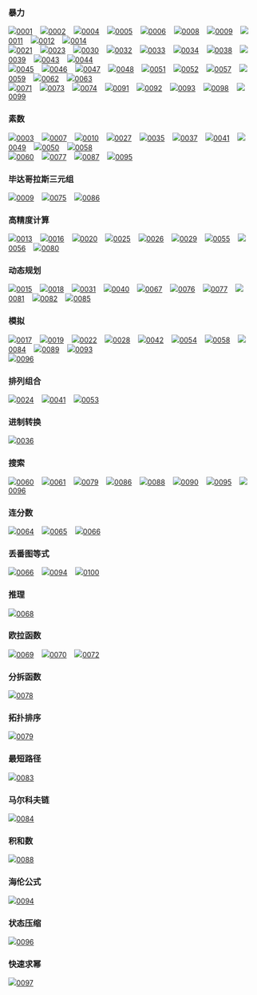 ### 暴力
[![](https://projecteuler.net/favicon.ico)](https://projecteuler.net/problem=1)[0001](./blob/master/ProjectEuler/1_100/0001.py)&nbsp;&nbsp;&nbsp;&nbsp;[![](https://projecteuler.net/favicon.ico)](https://projecteuler.net/problem=2)[0002](./blob/master/ProjectEuler/1_100/0002.py)&nbsp;&nbsp;&nbsp;&nbsp;[![](https://projecteuler.net/favicon.ico)](https://projecteuler.net/problem=4)[0004](./blob/master/ProjectEuler/1_100/0004.py)&nbsp;&nbsp;&nbsp;&nbsp;[![](https://projecteuler.net/favicon.ico)](https://projecteuler.net/problem=5)[0005](./blob/master/ProjectEuler/1_100/0005.py)&nbsp;&nbsp;&nbsp;&nbsp;[![](https://projecteuler.net/favicon.ico)](https://projecteuler.net/problem=6)[0006](./blob/master/ProjectEuler/1_100/0006.py)&nbsp;&nbsp;&nbsp;&nbsp;[![](https://projecteuler.net/favicon.ico)](https://projecteuler.net/problem=8)[0008](./blob/master/ProjectEuler/1_100/0008.py)&nbsp;&nbsp;&nbsp;&nbsp;[![](https://projecteuler.net/favicon.ico)](https://projecteuler.net/problem=9)[0009](./blob/master/ProjectEuler/1_100/0009.py)&nbsp;&nbsp;&nbsp;&nbsp;[![](https://projecteuler.net/favicon.ico)](https://projecteuler.net/problem=11)[0011](./blob/master/ProjectEuler/1_100/0011.py)&nbsp;&nbsp;&nbsp;&nbsp;[![](https://projecteuler.net/favicon.ico)](https://projecteuler.net/problem=12)[0012](./blob/master/ProjectEuler/1_100/0012.py)&nbsp;&nbsp;&nbsp;&nbsp;[![](https://projecteuler.net/favicon.ico)](https://projecteuler.net/problem=14)[0014](./blob/master/ProjectEuler/1_100/0014.py)&nbsp;&nbsp;&nbsp;&nbsp;<br>
[![](https://projecteuler.net/favicon.ico)](https://projecteuler.net/problem=21)[0021](./blob/master/ProjectEuler/1_100/0021.py)&nbsp;&nbsp;&nbsp;&nbsp;[![](https://projecteuler.net/favicon.ico)](https://projecteuler.net/problem=23)[0023](./blob/master/ProjectEuler/1_100/0023.py)&nbsp;&nbsp;&nbsp;&nbsp;[![](https://projecteuler.net/favicon.ico)](https://projecteuler.net/problem=30)[0030](./blob/master/ProjectEuler/1_100/0030.py)&nbsp;&nbsp;&nbsp;&nbsp;[![](https://projecteuler.net/favicon.ico)](https://projecteuler.net/problem=32)[0032](./blob/master/ProjectEuler/1_100/0032.py)&nbsp;&nbsp;&nbsp;&nbsp;[![](https://projecteuler.net/favicon.ico)](https://projecteuler.net/problem=33)[0033](./blob/master/ProjectEuler/1_100/0033.py)&nbsp;&nbsp;&nbsp;&nbsp;[![](https://projecteuler.net/favicon.ico)](https://projecteuler.net/problem=34)[0034](./blob/master/ProjectEuler/1_100/0034.py)&nbsp;&nbsp;&nbsp;&nbsp;[![](https://projecteuler.net/favicon.ico)](https://projecteuler.net/problem=38)[0038](./blob/master/ProjectEuler/1_100/0038.py)&nbsp;&nbsp;&nbsp;&nbsp;[![](https://projecteuler.net/favicon.ico)](https://projecteuler.net/problem=39)[0039](./blob/master/ProjectEuler/1_100/0039.py)&nbsp;&nbsp;&nbsp;&nbsp;[![](https://projecteuler.net/favicon.ico)](https://projecteuler.net/problem=43)[0043](./blob/master/ProjectEuler/1_100/0043.py)&nbsp;&nbsp;&nbsp;&nbsp;[![](https://projecteuler.net/favicon.ico)](https://projecteuler.net/problem=44)[0044](./blob/master/ProjectEuler/1_100/0044.py)&nbsp;&nbsp;&nbsp;&nbsp;<br>
[![](https://projecteuler.net/favicon.ico)](https://projecteuler.net/problem=45)[0045](./blob/master/ProjectEuler/1_100/0045.py)&nbsp;&nbsp;&nbsp;&nbsp;[![](https://projecteuler.net/favicon.ico)](https://projecteuler.net/problem=46)[0046](./blob/master/ProjectEuler/1_100/0046.py)&nbsp;&nbsp;&nbsp;&nbsp;[![](https://projecteuler.net/favicon.ico)](https://projecteuler.net/problem=47)[0047](./blob/master/ProjectEuler/1_100/0047.py)&nbsp;&nbsp;&nbsp;&nbsp;[![](https://projecteuler.net/favicon.ico)](https://projecteuler.net/problem=48)[0048](./blob/master/ProjectEuler/1_100/0048.py)&nbsp;&nbsp;&nbsp;&nbsp;[![](https://projecteuler.net/favicon.ico)](https://projecteuler.net/problem=51)[0051](./blob/master/ProjectEuler/1_100/0051.py)&nbsp;&nbsp;&nbsp;&nbsp;[![](https://projecteuler.net/favicon.ico)](https://projecteuler.net/problem=52)[0052](./blob/master/ProjectEuler/1_100/0052.py)&nbsp;&nbsp;&nbsp;&nbsp;[![](https://projecteuler.net/favicon.ico)](https://projecteuler.net/problem=57)[0057](./blob/master/ProjectEuler/1_100/0057.py)&nbsp;&nbsp;&nbsp;&nbsp;[![](https://projecteuler.net/favicon.ico)](https://projecteuler.net/problem=59)[0059](./blob/master/ProjectEuler/1_100/0059.py)&nbsp;&nbsp;&nbsp;&nbsp;[![](https://projecteuler.net/favicon.ico)](https://projecteuler.net/problem=62)[0062](./blob/master/ProjectEuler/1_100/0062.py)&nbsp;&nbsp;&nbsp;&nbsp;[![](https://projecteuler.net/favicon.ico)](https://projecteuler.net/problem=63)[0063](./blob/master/ProjectEuler/1_100/0063.py)&nbsp;&nbsp;&nbsp;&nbsp;<br>
[![](https://projecteuler.net/favicon.ico)](https://projecteuler.net/problem=71)[0071](./blob/master/ProjectEuler/1_100/0071.py)&nbsp;&nbsp;&nbsp;&nbsp;[![](https://projecteuler.net/favicon.ico)](https://projecteuler.net/problem=73)[0073](./blob/master/ProjectEuler/1_100/0073.py)&nbsp;&nbsp;&nbsp;&nbsp;[![](https://projecteuler.net/favicon.ico)](https://projecteuler.net/problem=74)[0074](./blob/master/ProjectEuler/1_100/0074.py)&nbsp;&nbsp;&nbsp;&nbsp;[![](https://projecteuler.net/favicon.ico)](https://projecteuler.net/problem=91)[0091](./blob/master/ProjectEuler/1_100/0091.py)&nbsp;&nbsp;&nbsp;&nbsp;[![](https://projecteuler.net/favicon.ico)](https://projecteuler.net/problem=92)[0092](./blob/master/ProjectEuler/1_100/0092.py)&nbsp;&nbsp;&nbsp;&nbsp;[![](https://projecteuler.net/favicon.ico)](https://projecteuler.net/problem=93)[0093](./blob/master/ProjectEuler/1_100/0093.py)&nbsp;&nbsp;&nbsp;&nbsp;[![](https://projecteuler.net/favicon.ico)](https://projecteuler.net/problem=98)[0098](./blob/master/ProjectEuler/1_100/0098.py)&nbsp;&nbsp;&nbsp;&nbsp;[![](https://projecteuler.net/favicon.ico)](https://projecteuler.net/problem=99)[0099](./blob/master/ProjectEuler/1_100/0099.py)&nbsp;&nbsp;&nbsp;&nbsp;<br>
### 素数
[![](https://projecteuler.net/favicon.ico)](https://projecteuler.net/problem=3)[0003](./blob/master/ProjectEuler/1_100/0003.py)&nbsp;&nbsp;&nbsp;&nbsp;[![](https://projecteuler.net/favicon.ico)](https://projecteuler.net/problem=7)[0007](./blob/master/ProjectEuler/1_100/0007.py)&nbsp;&nbsp;&nbsp;&nbsp;[![](https://projecteuler.net/favicon.ico)](https://projecteuler.net/problem=10)[0010](./blob/master/ProjectEuler/1_100/0010.py)&nbsp;&nbsp;&nbsp;&nbsp;[![](https://projecteuler.net/favicon.ico)](https://projecteuler.net/problem=27)[0027](./blob/master/ProjectEuler/1_100/0027.py)&nbsp;&nbsp;&nbsp;&nbsp;[![](https://projecteuler.net/favicon.ico)](https://projecteuler.net/problem=35)[0035](./blob/master/ProjectEuler/1_100/0035.py)&nbsp;&nbsp;&nbsp;&nbsp;[![](https://projecteuler.net/favicon.ico)](https://projecteuler.net/problem=37)[0037](./blob/master/ProjectEuler/1_100/0037.py)&nbsp;&nbsp;&nbsp;&nbsp;[![](https://projecteuler.net/favicon.ico)](https://projecteuler.net/problem=41)[0041](./blob/master/ProjectEuler/1_100/0041.py)&nbsp;&nbsp;&nbsp;&nbsp;[![](https://projecteuler.net/favicon.ico)](https://projecteuler.net/problem=49)[0049](./blob/master/ProjectEuler/1_100/0049.py)&nbsp;&nbsp;&nbsp;&nbsp;[![](https://projecteuler.net/favicon.ico)](https://projecteuler.net/problem=50)[0050](./blob/master/ProjectEuler/1_100/0050.py)&nbsp;&nbsp;&nbsp;&nbsp;[![](https://projecteuler.net/favicon.ico)](https://projecteuler.net/problem=58)[0058](./blob/master/ProjectEuler/1_100/0058.py)&nbsp;&nbsp;&nbsp;&nbsp;<br>
[![](https://projecteuler.net/favicon.ico)](https://projecteuler.net/problem=60)[0060](./blob/master/ProjectEuler/1_100/0060.py)&nbsp;&nbsp;&nbsp;&nbsp;[![](https://projecteuler.net/favicon.ico)](https://projecteuler.net/problem=77)[0077](./blob/master/ProjectEuler/1_100/0077.py)&nbsp;&nbsp;&nbsp;&nbsp;[![](https://projecteuler.net/favicon.ico)](https://projecteuler.net/problem=87)[0087](./blob/master/ProjectEuler/1_100/0087.py)&nbsp;&nbsp;&nbsp;&nbsp;[![](https://projecteuler.net/favicon.ico)](https://projecteuler.net/problem=95)[0095](./blob/master/ProjectEuler/1_100/0095.py)&nbsp;&nbsp;&nbsp;&nbsp;<br>
### 毕达哥拉斯三元组
[![](https://projecteuler.net/favicon.ico)](https://projecteuler.net/problem=9)[0009](./blob/master/ProjectEuler/1_100/0009.py)&nbsp;&nbsp;&nbsp;&nbsp;[![](https://projecteuler.net/favicon.ico)](https://projecteuler.net/problem=75)[0075](./blob/master/ProjectEuler/1_100/0075.py)&nbsp;&nbsp;&nbsp;&nbsp;[![](https://projecteuler.net/favicon.ico)](https://projecteuler.net/problem=86)[0086](./blob/master/ProjectEuler/1_100/0086.py)&nbsp;&nbsp;&nbsp;&nbsp;<br>
### 高精度计算
[![](https://projecteuler.net/favicon.ico)](https://projecteuler.net/problem=13)[0013](./blob/master/ProjectEuler/1_100/0013.py)&nbsp;&nbsp;&nbsp;&nbsp;[![](https://projecteuler.net/favicon.ico)](https://projecteuler.net/problem=16)[0016](./blob/master/ProjectEuler/1_100/0016.py)&nbsp;&nbsp;&nbsp;&nbsp;[![](https://projecteuler.net/favicon.ico)](https://projecteuler.net/problem=20)[0020](./blob/master/ProjectEuler/1_100/0020.py)&nbsp;&nbsp;&nbsp;&nbsp;[![](https://projecteuler.net/favicon.ico)](https://projecteuler.net/problem=25)[0025](./blob/master/ProjectEuler/1_100/0025.py)&nbsp;&nbsp;&nbsp;&nbsp;[![](https://projecteuler.net/favicon.ico)](https://projecteuler.net/problem=26)[0026](./blob/master/ProjectEuler/1_100/0026.py)&nbsp;&nbsp;&nbsp;&nbsp;[![](https://projecteuler.net/favicon.ico)](https://projecteuler.net/problem=29)[0029](./blob/master/ProjectEuler/1_100/0029.py)&nbsp;&nbsp;&nbsp;&nbsp;[![](https://projecteuler.net/favicon.ico)](https://projecteuler.net/problem=55)[0055](./blob/master/ProjectEuler/1_100/0055.py)&nbsp;&nbsp;&nbsp;&nbsp;[![](https://projecteuler.net/favicon.ico)](https://projecteuler.net/problem=56)[0056](./blob/master/ProjectEuler/1_100/0056.py)&nbsp;&nbsp;&nbsp;&nbsp;[![](https://projecteuler.net/favicon.ico)](https://projecteuler.net/problem=80)[0080](./blob/master/ProjectEuler/1_100/0080.py)&nbsp;&nbsp;&nbsp;&nbsp;<br>
### 动态规划
[![](https://projecteuler.net/favicon.ico)](https://projecteuler.net/problem=15)[0015](./blob/master/ProjectEuler/1_100/0015.py)&nbsp;&nbsp;&nbsp;&nbsp;[![](https://projecteuler.net/favicon.ico)](https://projecteuler.net/problem=18)[0018](./blob/master/ProjectEuler/1_100/0018.py)&nbsp;&nbsp;&nbsp;&nbsp;[![](https://projecteuler.net/favicon.ico)](https://projecteuler.net/problem=31)[0031](./blob/master/ProjectEuler/1_100/0031.py)&nbsp;&nbsp;&nbsp;&nbsp;[![](https://projecteuler.net/favicon.ico)](https://projecteuler.net/problem=40)[0040](./blob/master/ProjectEuler/1_100/0040.py)&nbsp;&nbsp;&nbsp;&nbsp;[![](https://projecteuler.net/favicon.ico)](https://projecteuler.net/problem=67)[0067](./blob/master/ProjectEuler/1_100/0067.py)&nbsp;&nbsp;&nbsp;&nbsp;[![](https://projecteuler.net/favicon.ico)](https://projecteuler.net/problem=76)[0076](./blob/master/ProjectEuler/1_100/0076.py)&nbsp;&nbsp;&nbsp;&nbsp;[![](https://projecteuler.net/favicon.ico)](https://projecteuler.net/problem=77)[0077](./blob/master/ProjectEuler/1_100/0077.py)&nbsp;&nbsp;&nbsp;&nbsp;[![](https://projecteuler.net/favicon.ico)](https://projecteuler.net/problem=81)[0081](./blob/master/ProjectEuler/1_100/0081.py)&nbsp;&nbsp;&nbsp;&nbsp;[![](https://projecteuler.net/favicon.ico)](https://projecteuler.net/problem=82)[0082](./blob/master/ProjectEuler/1_100/0082.py)&nbsp;&nbsp;&nbsp;&nbsp;[![](https://projecteuler.net/favicon.ico)](https://projecteuler.net/problem=85)[0085](./blob/master/ProjectEuler/1_100/0085.py)&nbsp;&nbsp;&nbsp;&nbsp;<br>
### 模拟
[![](https://projecteuler.net/favicon.ico)](https://projecteuler.net/problem=17)[0017](./blob/master/ProjectEuler/1_100/0017.py)&nbsp;&nbsp;&nbsp;&nbsp;[![](https://projecteuler.net/favicon.ico)](https://projecteuler.net/problem=19)[0019](./blob/master/ProjectEuler/1_100/0019.py)&nbsp;&nbsp;&nbsp;&nbsp;[![](https://projecteuler.net/favicon.ico)](https://projecteuler.net/problem=22)[0022](./blob/master/ProjectEuler/1_100/0022.py)&nbsp;&nbsp;&nbsp;&nbsp;[![](https://projecteuler.net/favicon.ico)](https://projecteuler.net/problem=28)[0028](./blob/master/ProjectEuler/1_100/0028.py)&nbsp;&nbsp;&nbsp;&nbsp;[![](https://projecteuler.net/favicon.ico)](https://projecteuler.net/problem=42)[0042](./blob/master/ProjectEuler/1_100/0042.py)&nbsp;&nbsp;&nbsp;&nbsp;[![](https://projecteuler.net/favicon.ico)](https://projecteuler.net/problem=54)[0054](./blob/master/ProjectEuler/1_100/0054.py)&nbsp;&nbsp;&nbsp;&nbsp;[![](https://projecteuler.net/favicon.ico)](https://projecteuler.net/problem=58)[0058](./blob/master/ProjectEuler/1_100/0058.py)&nbsp;&nbsp;&nbsp;&nbsp;[![](https://projecteuler.net/favicon.ico)](https://projecteuler.net/problem=84)[0084](./blob/master/ProjectEuler/1_100/0084.py)&nbsp;&nbsp;&nbsp;&nbsp;[![](https://projecteuler.net/favicon.ico)](https://projecteuler.net/problem=89)[0089](./blob/master/ProjectEuler/1_100/0089.py)&nbsp;&nbsp;&nbsp;&nbsp;[![](https://projecteuler.net/favicon.ico)](https://projecteuler.net/problem=93)[0093](./blob/master/ProjectEuler/1_100/0093.py)&nbsp;&nbsp;&nbsp;&nbsp;<br>
[![](https://projecteuler.net/favicon.ico)](https://projecteuler.net/problem=96)[0096](./blob/master/ProjectEuler/1_100/0096.py)&nbsp;&nbsp;&nbsp;&nbsp;<br>
### 排列组合
[![](https://projecteuler.net/favicon.ico)](https://projecteuler.net/problem=24)[0024](./blob/master/ProjectEuler/1_100/0024.py)&nbsp;&nbsp;&nbsp;&nbsp;[![](https://projecteuler.net/favicon.ico)](https://projecteuler.net/problem=41)[0041](./blob/master/ProjectEuler/1_100/0041.py)&nbsp;&nbsp;&nbsp;&nbsp;[![](https://projecteuler.net/favicon.ico)](https://projecteuler.net/problem=53)[0053](./blob/master/ProjectEuler/1_100/0053.py)&nbsp;&nbsp;&nbsp;&nbsp;<br>
### 进制转换
[![](https://projecteuler.net/favicon.ico)](https://projecteuler.net/problem=36)[0036](./blob/master/ProjectEuler/1_100/0036.py)&nbsp;&nbsp;&nbsp;&nbsp;<br>
### 搜索
[![](https://projecteuler.net/favicon.ico)](https://projecteuler.net/problem=60)[0060](./blob/master/ProjectEuler/1_100/0060.py)&nbsp;&nbsp;&nbsp;&nbsp;[![](https://projecteuler.net/favicon.ico)](https://projecteuler.net/problem=61)[0061](./blob/master/ProjectEuler/1_100/0061.py)&nbsp;&nbsp;&nbsp;&nbsp;[![](https://projecteuler.net/favicon.ico)](https://projecteuler.net/problem=79)[0079](./blob/master/ProjectEuler/1_100/0079.py)&nbsp;&nbsp;&nbsp;&nbsp;[![](https://projecteuler.net/favicon.ico)](https://projecteuler.net/problem=86)[0086](./blob/master/ProjectEuler/1_100/0086.py)&nbsp;&nbsp;&nbsp;&nbsp;[![](https://projecteuler.net/favicon.ico)](https://projecteuler.net/problem=88)[0088](./blob/master/ProjectEuler/1_100/0088.py)&nbsp;&nbsp;&nbsp;&nbsp;[![](https://projecteuler.net/favicon.ico)](https://projecteuler.net/problem=90)[0090](./blob/master/ProjectEuler/1_100/0090.py)&nbsp;&nbsp;&nbsp;&nbsp;[![](https://projecteuler.net/favicon.ico)](https://projecteuler.net/problem=95)[0095](./blob/master/ProjectEuler/1_100/0095.py)&nbsp;&nbsp;&nbsp;&nbsp;[![](https://projecteuler.net/favicon.ico)](https://projecteuler.net/problem=96)[0096](./blob/master/ProjectEuler/1_100/0096.py)&nbsp;&nbsp;&nbsp;&nbsp;<br>
### 连分数
[![](https://projecteuler.net/favicon.ico)](https://projecteuler.net/problem=64)[0064](./blob/master/ProjectEuler/1_100/0064.py)&nbsp;&nbsp;&nbsp;&nbsp;[![](https://projecteuler.net/favicon.ico)](https://projecteuler.net/problem=65)[0065](./blob/master/ProjectEuler/1_100/0065.py)&nbsp;&nbsp;&nbsp;&nbsp;[![](https://projecteuler.net/favicon.ico)](https://projecteuler.net/problem=66)[0066](./blob/master/ProjectEuler/1_100/0066.py)&nbsp;&nbsp;&nbsp;&nbsp;<br>
### 丢番图等式
[![](https://projecteuler.net/favicon.ico)](https://projecteuler.net/problem=66)[0066](./blob/master/ProjectEuler/1_100/0066.py)&nbsp;&nbsp;&nbsp;&nbsp;[![](https://projecteuler.net/favicon.ico)](https://projecteuler.net/problem=94)[0094](./blob/master/ProjectEuler/1_100/0094.py)&nbsp;&nbsp;&nbsp;&nbsp;[![](https://projecteuler.net/favicon.ico)](https://projecteuler.net/problem=100)[0100](./blob/master/ProjectEuler/1_100/0100.py)&nbsp;&nbsp;&nbsp;&nbsp;<br>
### 推理
[![](https://projecteuler.net/favicon.ico)](https://projecteuler.net/problem=68)[0068](./blob/master/ProjectEuler/1_100/0068.py)&nbsp;&nbsp;&nbsp;&nbsp;<br>
### 欧拉函数
[![](https://projecteuler.net/favicon.ico)](https://projecteuler.net/problem=69)[0069](./blob/master/ProjectEuler/1_100/0069.py)&nbsp;&nbsp;&nbsp;&nbsp;[![](https://projecteuler.net/favicon.ico)](https://projecteuler.net/problem=70)[0070](./blob/master/ProjectEuler/1_100/0070.py)&nbsp;&nbsp;&nbsp;&nbsp;[![](https://projecteuler.net/favicon.ico)](https://projecteuler.net/problem=72)[0072](./blob/master/ProjectEuler/1_100/0072.py)&nbsp;&nbsp;&nbsp;&nbsp;<br>
### 分拆函数
[![](https://projecteuler.net/favicon.ico)](https://projecteuler.net/problem=78)[0078](./blob/master/ProjectEuler/1_100/0078.py)&nbsp;&nbsp;&nbsp;&nbsp;<br>
### 拓扑排序
[![](https://projecteuler.net/favicon.ico)](https://projecteuler.net/problem=79)[0079](./blob/master/ProjectEuler/1_100/0079.py)&nbsp;&nbsp;&nbsp;&nbsp;<br>
### 最短路径
[![](https://projecteuler.net/favicon.ico)](https://projecteuler.net/problem=83)[0083](./blob/master/ProjectEuler/1_100/0083.py)&nbsp;&nbsp;&nbsp;&nbsp;<br>
### 马尔科夫链
[![](https://projecteuler.net/favicon.ico)](https://projecteuler.net/problem=84)[0084](./blob/master/ProjectEuler/1_100/0084.py)&nbsp;&nbsp;&nbsp;&nbsp;<br>
### 积和数
[![](https://projecteuler.net/favicon.ico)](https://projecteuler.net/problem=88)[0088](./blob/master/ProjectEuler/1_100/0088.py)&nbsp;&nbsp;&nbsp;&nbsp;<br>
### 海伦公式
[![](https://projecteuler.net/favicon.ico)](https://projecteuler.net/problem=94)[0094](./blob/master/ProjectEuler/1_100/0094.py)&nbsp;&nbsp;&nbsp;&nbsp;<br>
### 状态压缩
[![](https://projecteuler.net/favicon.ico)](https://projecteuler.net/problem=96)[0096](./blob/master/ProjectEuler/1_100/0096.py)&nbsp;&nbsp;&nbsp;&nbsp;<br>
### 快速求幂
[![](https://projecteuler.net/favicon.ico)](https://projecteuler.net/problem=97)[0097](./blob/master/ProjectEuler/1_100/0097.py)&nbsp;&nbsp;&nbsp;&nbsp;<br>
